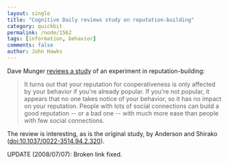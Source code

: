 ```yaml
---
layout: single 
title: "Cognitive Daily reviews study on reputation-building" 
category: quickbit
permalink: /node/1562
tags: [information, behavior] 
comments: false 
author: John Hawks 
---
```


Dave Munger <a href="http://scienceblogs.com/cognitivedaily/2008/06/how_do_you_make_a_reputation.php#more">reviews a study</a> of an experiment in reputation-building: 

<blockquote>It turns out that your reputation for cooperativeness is only affected by your behavior if you're already popular. If you're not popular, it appears that no one takes notice of your behavior, so it has no impact on your reputation. People with lots of social connections can build a good reputation -- or a bad one -- with much more ease than people with few social connections.</blockquote>

The review is interesting, as is the original study, by Anderson and Shirako (<a href="http://dx.doi.org/10.1037/0022-3514.94.2.320">doi:10.1037/0022-3514.94.2.320</a>). 

UPDATE (2008/07/07): Broken link fixed. 

